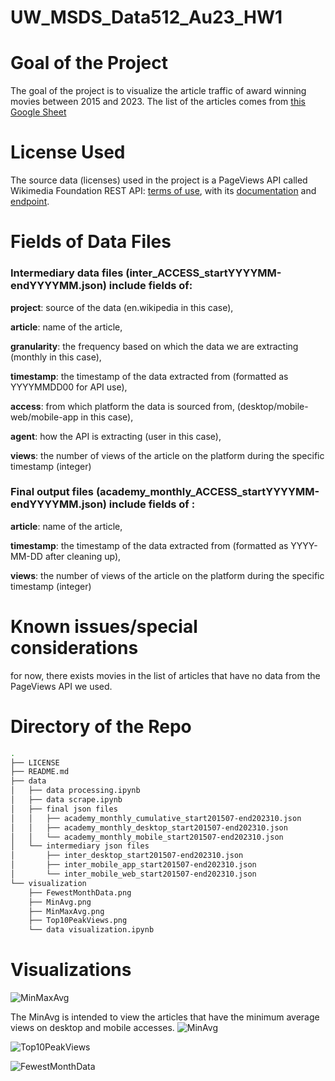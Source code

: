 # UW_MSDS_Data512_Au23_HW1

# Goal of the Project

The goal of the project is to visualize the article traffic of award winning movies between 2015 and 2023. The list of the articles comes from [this Google Sheet](https://docs.google.com/spreadsheets/d/1A1h_7KAo7KXaVxdScJmIVPTvjb3IuY9oZhNV4ZHxrxw/edit#gid=1229854301)

# License Used

The source data (licenses) used in the project is a PageViews API called Wikimedia Foundation REST API: [terms of use](https://www.mediawiki.org/wiki/REST_API#Terms_and_conditions), with its [documentation](https://wikitech.wikimedia.org/wiki/Analytics/AQS/Pageviews) and [endpoint](https://wikimedia.org/api/rest_v1/#!/Pageviews_data/get_metrics_pageviews_aggregate_project_access_agent_granularity_start_end).

# Fields of Data Files

### Intermediary data files (inter_ACCESS_startYYYYMM-endYYYYMM.json) include fields of:

**project**: source of the data (en.wikipedia in this case),

**article**: name of the article, 

**granularity**: the frequency based on which the data we are extracting (monthly in this case),

**timestamp**: the timestamp of the data extracted from (formatted as YYYYMMDD00 for API use),

**access**: from which platform the data is sourced from, (desktop/mobile-web/mobile-app in this case),

**agent**: how the API is extracting (user in this case),

**views**: the number of views of the article on the platform during the specific timestamp (integer)

### Final output files (academy_monthly_ACCESS_startYYYYMM-endYYYYMM.json) include fields of :

**article**: name of the article, 

**timestamp**: the timestamp of the data extracted from (formatted as YYYY-MM-DD after cleaning up),

**views**: the number of views of the article on the platform during the specific timestamp (integer)

# Known issues/special considerations

for now, there exists movies in the list of articles that have no data from the PageViews API we used.


# Directory of the Repo

```bash
.
├── LICENSE
├── README.md
├── data
│   ├── data processing.ipynb
│   ├── data scrape.ipynb
│   ├── final json files
│   │   ├── academy_monthly_cumulative_start201507-end202310.json
│   │   ├── academy_monthly_desktop_start201507-end202310.json
│   │   └── academy_monthly_mobile_start201507-end202310.json
│   └── intermediary json files
│       ├── inter_desktop_start201507-end202310.json
│       ├── inter_mobile_app_start201507-end202310.json
│       └── inter_mobile_web_start201507-end202310.json
└── visualization
    ├── FewestMonthData.png
    ├── MinAvg.png
    ├── MinMaxAvg.png
    ├── Top10PeakViews.png
    └── data visualization.ipynb
```
# Visualizations

![MinMaxAvg](https://github.com/hww1999/data-512-homework_1/assets/50925030/840e3cd2-4855-4d29-b541-b2ae1499ba0b)

The MinAvg is intended to view the articles that have the minimum average views on desktop and mobile accesses.
![MinAvg](https://github.com/hww1999/data-512-homework_1/assets/50925030/2ddef64f-7e93-499e-aaa4-de9ada506469)

![Top10PeakViews](https://github.com/hww1999/data-512-homework_1/assets/50925030/29f24376-16a6-430c-bcce-2589e720d03a)

![FewestMonthData](https://github.com/hww1999/data-512-homework_1/assets/50925030/a1b1ecc6-c499-456a-bffd-5865ffab8b46)


